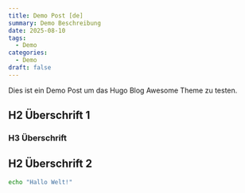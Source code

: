 ```yaml
---
title: Demo Post [de]
summary: Demo Beschreibung
date: 2025-08-10
tags:
  - Demo
categories:
  - Demo
draft: false
---
```


Dies ist ein Demo Post um das Hugo Blog Awesome Theme zu testen.

## H2 Überschrift 1

### H3 Überschrift

## H2 Überschrift 2

```sh
echo "Hallo Welt!"
```
